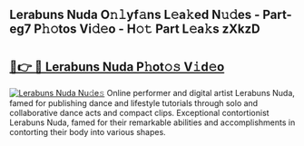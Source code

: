 ## Lerabuns Nuda O𝚗𝚕yf𝚊ns L𝚎a𝚔ed N𝚞𝚍es - Part-eg7 P𝚑𝚘tos Vi𝚍𝚎o - H𝚘𝚝 Part L𝚎a𝚔s zXkzD

# <h2><a href="http://kf9zp4.oniu.top/?m=Lerabuns+Nuda">🔗👉 🔴 Lerabuns Nuda P𝚑ot𝚘𝚜 V𝚒d𝚎o</a></h2>

[![Lerabuns Nuda Nu𝚍e𝚜](https://i.imgur.com/0qMVB7G.gif)](http://kf9zp4.oniu.top/?m=Lerabuns+Nuda)
Online performer and digital artist Lerabuns Nuda, famed for publishing dance and lifestyle tutorials through solo and collaborative dance acts and compact clips. Exceptional contortionist Lerabuns Nuda, famed for their remarkable abilities and accomplishments in contorting their body into various shapes.  
